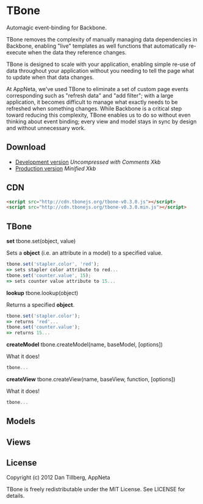 # TBone

Automagic event-binding for Backbone.

TBone removes the complexity of manually managing data dependencies in Backbone,
enabling "live" templates as well functions that automatically re-execute when
the data they reference changes.

TBone is designed to scale with your application, enabling simple re-use of
data throughout your application without you needing to tell the page what
to update when that data changes.

At AppNeta, we've used TBone to eliminate a set of custom page events
corresponding such as "refresh data" and "add filter"; with a large application,
it becomes difficult to manage what exactly needs to be refreshed when something
changes.  While Backbone is a critical step toward reducing this complexity,
TBone enables us to do so without even thinking about event binding; every view
and model stays in sync by design and without unnecessary work.

## Download

* [Development version](http://cdn.tbonejs.org/tbone-v0.3.0.js) *Uncompressed with Comments Xkb*
* [Production version](http://cdn.tbonejs.org/tbone-v0.3.0.min.js) *Minified Xkb*

## CDN

```html
<script src="http://cdn.tbonejs.org/tbone-v0.3.0.js"></script>
<script src="http://cdn.tbonejs.org/tbone-v0.3.0.min.js"></script>
```
## TBone

**set** tbone.set(object, value)

Sets a **object** (i.e. an attribute in a model) to a specified value.

```javascript
tbone.set('stapler.color', 'red');
=> sets stapler color attribute to red...
tbone.set('counter.value', 15);
=> sets counter value attribute to 15...
```

**lookup** tbone.lookup(object)

Returns a specified **object**.

```javascript
tbone.set('stapler.color');
=> returns 'red'...
tbone.set('counter.value');
=> returns 15...
```

**createModel** tbone.createModel(name, baseModel, [options])

What it does!

```javascript
tbone...
```

**createView** tbone.createView(name, baseView, function, [options])

What it does!

```javascript
tbone...
```

## Models

## Views

## License

Copyright (c) 2012 Dan Tillberg, AppNeta

TBone is freely redistributable under the MIT License.  See LICENSE for details.
